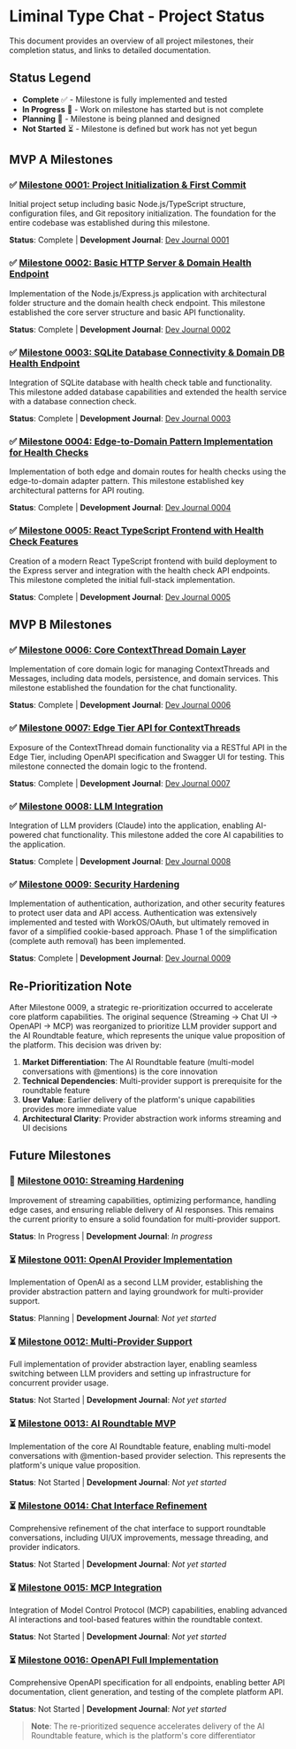 # Liminal Type Chat - Project Status

This document provides an overview of all project milestones, their completion status, and links to detailed documentation.

## Status Legend
- **Complete** ✅ - Milestone is fully implemented and tested
- **In Progress** 🔄 - Work on milestone has started but is not complete
- **Planning** 📝 - Milestone is being planned and designed
- **Not Started** ⏳ - Milestone is defined but work has not yet begun

## MVP A Milestones

### ✅ [Milestone 0001: Project Initialization & First Commit](./project-planning/milestone-0001-project-initialization.md)

Initial project setup including basic Node.js/TypeScript structure, configuration files, and Git repository initialization. The foundation for the entire codebase was established during this milestone.

**Status**: Complete | **Development Journal**: [Dev Journal 0001](./dev-journal/dev-journal-0001.md)

### ✅ [Milestone 0002: Basic HTTP Server & Domain Health Endpoint](./project-planning/milestone-0002-basic-http-server.md)

Implementation of the Node.js/Express.js application with architectural folder structure and the domain health check endpoint. This milestone established the core server structure and basic API functionality.

**Status**: Complete | **Development Journal**: [Dev Journal 0002](./dev-journal/dev-journal-0002.md)

### ✅ [Milestone 0003: SQLite Database Connectivity & Domain DB Health Endpoint](./project-planning/milestone-0003-sqlite-database-connectivity.md)

Integration of SQLite database with health check table and functionality. This milestone added database capabilities and extended the health service with a database connection check.

**Status**: Complete | **Development Journal**: [Dev Journal 0003](./dev-journal/dev-journal-0003.md)

### ✅ [Milestone 0004: Edge-to-Domain Pattern Implementation for Health Checks](./project-planning/milestone-0004-edge-to-domain-pattern.md)

Implementation of both edge and domain routes for health checks using the edge-to-domain adapter pattern. This milestone established key architectural patterns for API routing.

**Status**: Complete | **Development Journal**: [Dev Journal 0004](./dev-journal/dev-journal-0004.md)

### ✅ [Milestone 0005: React TypeScript Frontend with Health Check Features](./project-planning/milestone-0005-react-typescript-frontend.md)

Creation of a modern React TypeScript frontend with build deployment to the Express server and integration with the health check API endpoints. This milestone completed the initial full-stack implementation.

**Status**: Complete | **Development Journal**: [Dev Journal 0005](./dev-journal/dev-journal-0005.md)

## MVP B Milestones

### ✅ [Milestone 0006: Core ContextThread Domain Layer](./project-planning/milestone-0006-domain-layer-v2.md)

Implementation of core domain logic for managing ContextThreads and Messages, including data models, persistence, and domain services. This milestone established the foundation for the chat functionality.

**Status**: Complete | **Development Journal**: [Dev Journal 0006](./dev-journal/dev-journal-0006.md)

### ✅ [Milestone 0007: Edge Tier API for ContextThreads](./project-planning/milestone-0007-edge-api.md)

Exposure of the ContextThread domain functionality via a RESTful API in the Edge Tier, including OpenAPI specification and Swagger UI for testing. This milestone connected the domain logic to the frontend.

**Status**: Complete | **Development Journal**: [Dev Journal 0007](./dev-journal/dev-journal-0007.md)

### ✅ [Milestone 0008: LLM Integration](./project-planning/milestone-0008-llm-integration.md)

Integration of LLM providers (Claude) into the application, enabling AI-powered chat functionality. This milestone added the core AI capabilities to the application.

**Status**: Complete | **Development Journal**: [Dev Journal 0008](./dev-journal/dev-journal-0008.md)

### ✅ [Milestone 0009: Security Hardening](./project-planning/milestone-0009-security-hardening.md)

Implementation of authentication, authorization, and other security features to protect user data and API access. Authentication was extensively implemented and tested with WorkOS/OAuth, but ultimately removed in favor of a simplified cookie-based approach. Phase 1 of the simplification (complete auth removal) has been implemented.

**Status**: Complete | **Development Journal**: [Dev Journal 0009](./dev-journal/dev-journal-0009.md)

## Re-Prioritization Note

After Milestone 0009, a strategic re-prioritization occurred to accelerate core platform capabilities. The original sequence (Streaming → Chat UI → OpenAPI → MCP) was reorganized to prioritize LLM provider support and the AI Roundtable feature, which represents the unique value proposition of the platform. This decision was driven by:

1. **Market Differentiation**: The AI Roundtable feature (multi-model conversations with @mentions) is the core innovation
2. **Technical Dependencies**: Multi-provider support is prerequisite for the roundtable feature
3. **User Value**: Earlier delivery of the platform's unique capabilities provides more immediate value
4. **Architectural Clarity**: Provider abstraction work informs streaming and UI decisions

## Future Milestones

### 🔄 [Milestone 0010: Streaming Hardening](./project-planning/milestone-0010-streaming-hardening.md)

Improvement of streaming capabilities, optimizing performance, handling edge cases, and ensuring reliable delivery of AI responses. This remains the current priority to ensure a solid foundation for multi-provider support.

**Status**: In Progress | **Development Journal**: *In progress*

### ⏳ [Milestone 0011: OpenAI Provider Implementation](./project-planning/milestone-0011-openai-provider.md)

Implementation of OpenAI as a second LLM provider, establishing the provider abstraction pattern and laying groundwork for multi-provider support.

**Status**: Planning | **Development Journal**: *Not yet started*

### ⏳ [Milestone 0012: Multi-Provider Support](./project-planning/milestone-0012-multi-provider-support.md)

Full implementation of provider abstraction layer, enabling seamless switching between LLM providers and setting up infrastructure for concurrent provider usage.

**Status**: Not Started | **Development Journal**: *Not yet started*

### ⏳ [Milestone 0013: AI Roundtable MVP](./project-planning/milestone-0013-ai-roundtable-mvp.md)

Implementation of the core AI Roundtable feature, enabling multi-model conversations with @mention-based provider selection. This represents the platform's unique value proposition.

**Status**: Not Started | **Development Journal**: *Not yet started*

### ⏳ [Milestone 0014: Chat Interface Refinement](./project-planning/milestone-0014-chat-interface-refinement.md)

Comprehensive refinement of the chat interface to support roundtable conversations, including UI/UX improvements, message threading, and provider indicators.

**Status**: Not Started | **Development Journal**: *Not yet started*

### ⏳ [Milestone 0015: MCP Integration](./project-planning/milestone-0015-mcp-integration.md)

Integration of Model Control Protocol (MCP) capabilities, enabling advanced AI interactions and tool-based features within the roundtable context.

**Status**: Not Started | **Development Journal**: *Not yet started*

### ⏳ [Milestone 0016: OpenAPI Full Implementation](./project-planning/milestone-0016-openapi-integration.md)

Comprehensive OpenAPI specification for all endpoints, enabling better API documentation, client generation, and testing of the complete platform API.

**Status**: Not Started | **Development Journal**: *Not yet started*

> **Note**: The re-prioritized sequence accelerates delivery of the AI Roundtable feature, which is the platform's core differentiator
